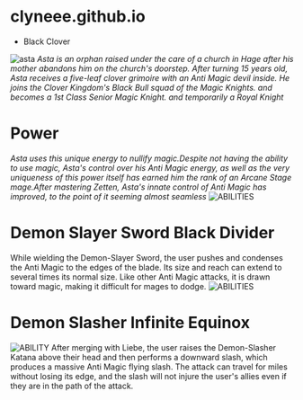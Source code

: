 # clyneee.github.io
* Black Clover

![asta](https://i.pinimg.com/originals/15/37/a7/1537a76c07952bbe69da01b8086a5f00.png)
*Asta is an orphan raised under the care of a church in Hage after his mother abandons him on the church's doorstep. After turning 15 years old, Asta receives a five-leaf clover grimoire with an Anti Magic devil inside. He joins the Clover Kingdom's Black Bull squad of the Magic Knights. and becomes a 1st Class Senior Magic Knight. and temporarily a Royal Knight*
# Power
*Asta uses this unique energy to nullify magic.Despite not having the ability to use magic, Asta's control over his Anti Magic energy, as well as the very uniqueness of this power itself has earned him the rank of an Arcane Stage mage.After mastering Zetten, Asta's innate control of Anti Magic has improved, to the point of it seeming almost seamless*
![ABILITIES](https://static.wikia.nocookie.net/bad1a8ae-379e-4f35-a00c-db9e5a6e3bfd/scale-to-width/755)
# Demon Slayer Sword Black Divider 
While wielding the Demon-Slayer Sword, the user pushes and condenses the Anti Magic to the edges of the blade.
Its size and reach can extend to several times its normal size. Like other Anti Magic attacks, it is drawn toward magic, making it difficult for mages to dodge.
![ABILITIES](https://wallpapers.com/images/hd/asta-black-clover-4k-demon-sword-anti-magic-power-fqeapyb8eq4pfr8n.jpg)
# Demon Slasher Infinite Equinox
![ABILITY](https://static.wikia.nocookie.net/47b9aee0-c9ee-433c-aa15-3b298175725d/scale-to-width/755)
After merging with Liebe, the user raises the Demon-Slasher Katana above their head and then performs a downward slash, which produces a massive Anti Magic flying slash. The attack can travel for miles without losing its edge, and the slash will not injure the user's allies even if they are in the path of the attack.
